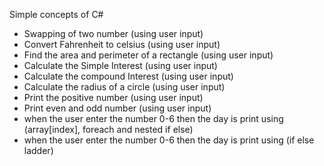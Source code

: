 Simple concepts of C#
 <ul>
        <li>Swapping of two number (using user input)</li>
        <li>Convert Fahrenheit to celsius (using user input)</li>
        <li>Find the area and perimeter of a rectangle (using user input)</li>
        <li>Calculate the Simple Interest (using user input)</li>
        <li>Calculate the compound Interest (using user input)</li>
        <li>Calculate the radius of a circle (using user input)</li>
        <li>Print the positive number (using user input)</li>
        <li>Print even and odd number (using user input)</li>
        <li>when the user enter the number 0-6 then the day is print using (array[index], foreach and nested if else)</li>
        <li>when the user enter the number 0-6 then the day is print using (if else ladder)</li>
    </ul>